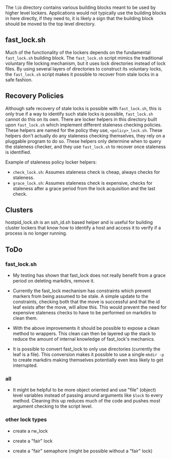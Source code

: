 The `lib` directory contains various building blocks meant to be used by
higher level lockers. Applications would not typically use the building
blocks in here directly, if they need to, it is likely a sign that the
building block should be moved to the top level directory.

## fast_lock.sh

Much of the functionality of the lockers depends on the fundamental
`fast_lock.sh` building block.  The `fast_lock.sh` script mimics the
traditional voluntary file locking mechanism, but it uses lock directories
instead of lock files.  By using several layers of directories to construct
its voluntary locks, the `fast_lock.sh` script makes it possible to recover
from stale locks in a safe fashion.


## Recovery Policies

Although safe recovery of stale locks is possible with `fast_lock.sh`, this
is only true if a way to identify such stale locks is possible, `fast_lock.sh`
cannot do this on its own.  There are locker helpers in this directory
built upon `fast_lock.sh` which implement different staleness checking policies.
These helpers are named for the policy they use, `<policy>_lock.sh`.  These
helpers don't actually do any staleness checking themselves, they rely on
a pluggable program to do so.  These helpers only determine when to query
the staleness checker, and they use `fast_lock.sh` to recover once
staleness is identified.

Example of staleness policy locker helpers:

* `check_lock.sh`:  Assumes staleness check is cheap, always checks for staleness.
* `grace_lock.sh`:  Assumes staleness check is expensive, checks for staleness
                after a grace period from the lock acquisition and the
                last check.

## Clusters

hostpid_lock.sh is an ssh_id.sh based helper and is useful for building
cluster lockers that know how to identify a host and access it to verify
if a process is no longer running.

## ToDo

### fast_lock.sh

* My testing has shown that fast_lock does not really benefit from a grace
period on deleting markdirs, remove it.

* Currently the fast_lock mechanism has constraints which prevent markers
from being assumed to be stale.  A simple update to the constraints, checking
both that the move is successful and that the id leaf exists after the move,
will allow this.  This would prevent the need for expensive staleness checks
to have to be performed on markdirs to clean them.

* With the above improvements it should be possible to expose a clean method
to wrappers.  This clean can then be layered up the stack to reduce the amount
of internal knowledge of fast_lock's mechanics.

* It is possible to convert fast_lock to only use directories (currently
the leaf is a file).  This conversion makes it possible to use a single
`mkdir -p` to create markdirs making themselves potentially even less likely to
get interrupted.


### all

* It might be helpful to be more object oriented and use "file" (object) level
variables instead of passing around arguments like `$lock` to every
method.  Cleaning this up reduces much of the code and pushes most argument
checking to the script level.


### other lock types

* create a rw_lock

* create a "fair" lock

* create a "fair" semaphore (might be possible without a "fair" lock)

